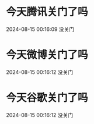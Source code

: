# 今天腾讯关门了吗

2024-08-15 00:16:09 没关门

# 今天微博关门了吗

2024-08-15 00:16:12 没关门

# 今天谷歌关门了吗

2024-08-15 00:16:12 没关门


